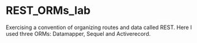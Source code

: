 REST_ORMs_lab
=============

Exercising a convention of organizing routes and data called REST.  Here I used three ORMs: Datamapper, Sequel and Activerecord.
